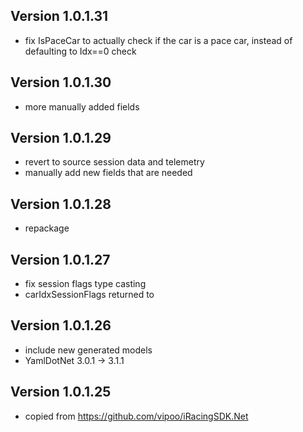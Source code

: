 ## Version 1.0.1.31
- fix IsPaceCar to actually check if the car is a pace car, instead of defaulting to Idx==0 check

## Version 1.0.1.30
- more manually added fields

## Version 1.0.1.29
- revert to source session data and telemetry
- manually add new fields that are needed

## Version 1.0.1.28
- repackage

## Version 1.0.1.27
- fix session flags type casting
- carIdxSessionFlags returned to

## Version 1.0.1.26
- include new generated models
- YamlDotNet 3.0.1 -> 3.1.1

## Version 1.0.1.25
- copied from https://github.com/vipoo/iRacingSDK.Net
